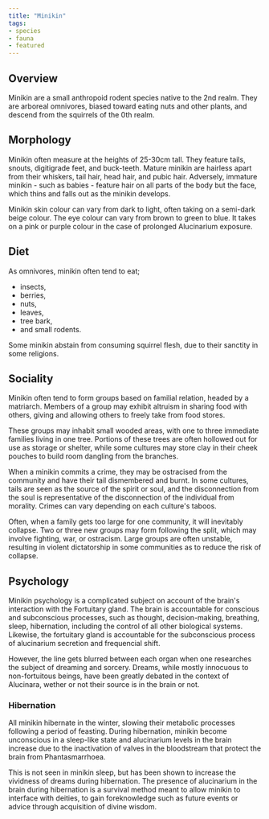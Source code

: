 ```yaml
---
title: "Minikin"
tags:
- species
- fauna
- featured
---
```

## Overview
Minikin are a small anthropoid rodent species native to the 2nd realm. They are arboreal omnivores, biased toward eating nuts and other plants, and descend from the squirrels of the 0th realm.

## Morphology
Minikin often measure at the heights of 25-30cm tall. They feature tails, snouts, digitigrade feet, and buck-teeth. Mature minikin are hairless apart from their whiskers, tail hair, head hair, and pubic hair. Adversely, immature minikin - such as babies - feature hair on all parts of the body but the face, which thins and falls out as the minikin develops.

Minikin skin colour can vary from dark to light, often taking on a semi-dark beige colour. The eye colour can vary from brown to green to blue. It takes on a pink or purple colour in the case of prolonged Alucinarium exposure.

## Diet
As omnivores, minikin often tend to eat;
- insects,
- berries,
- nuts,
- leaves,
- tree bark,
- and small rodents.

Some minikin abstain from consuming squirrel flesh, due to their sanctity in some religions.

## Sociality
Minikin often tend to form groups based on familial relation, headed by a matriarch. Members of a group may exhibit altruism in sharing food with others, giving and allowing others to freely take from food stores.

These groups may inhabit small wooded areas, with one to three immediate families living in one tree. Portions of these trees are often hollowed out for use as storage or shelter, while some cultures may store clay in their cheek pouches to build room dangling from the branches.

When a minikin commits a crime, they may be ostracised from the community and have their tail dismembered and burnt. In some cultures, tails are seen as the source of the spirit or soul, and the disconnection from the soul is representative of the disconnection of the individual from morality. Crimes can vary depending on each culture's taboos.

Often, when a family gets too large for one community, it will inevitably collapse. Two or three new groups may form following the split, which may involve fighting, war, or ostracism. Large groups are often unstable, resulting in violent dictatorship in some communities as to reduce the risk of collapse.

## Psychology
Minikin psychology is a complicated subject on account of the brain's interaction with the Fortuitary gland. The brain is accountable for conscious and subconscious processes, such as thought, decision-making, breathing, sleep, hibernation, including the control of all other biological systems. Likewise, the fortuitary gland is accountable for the subconscious process of  alucinarium secretion and frequencial shift.

However, the line gets blurred between each organ when one researches the subject of dreaming and sorcery. Dreams, while mostly innocuous to non-fortuitous beings, have been greatly debated in the context of Alucinara, wether or not their source is in the brain or not.

### Hibernation
All minikin hibernate in the winter, slowing their metabolic processes following a period of feasting. During hibernation, minikin become unconscious in a sleep-like state and alucinarium levels in the brain increase due to the inactivation of valves in the bloodstream that protect the brain from Phantasmarrhoea.

This is not seen in minikin sleep, but has been shown to increase the vividness of dreams during hibernation. The presence of alucinarium in the brain during hibernation is a survival method meant to allow minikin to interface with deities, to gain foreknowledge such as future events or advice through acquisition of divine wisdom.